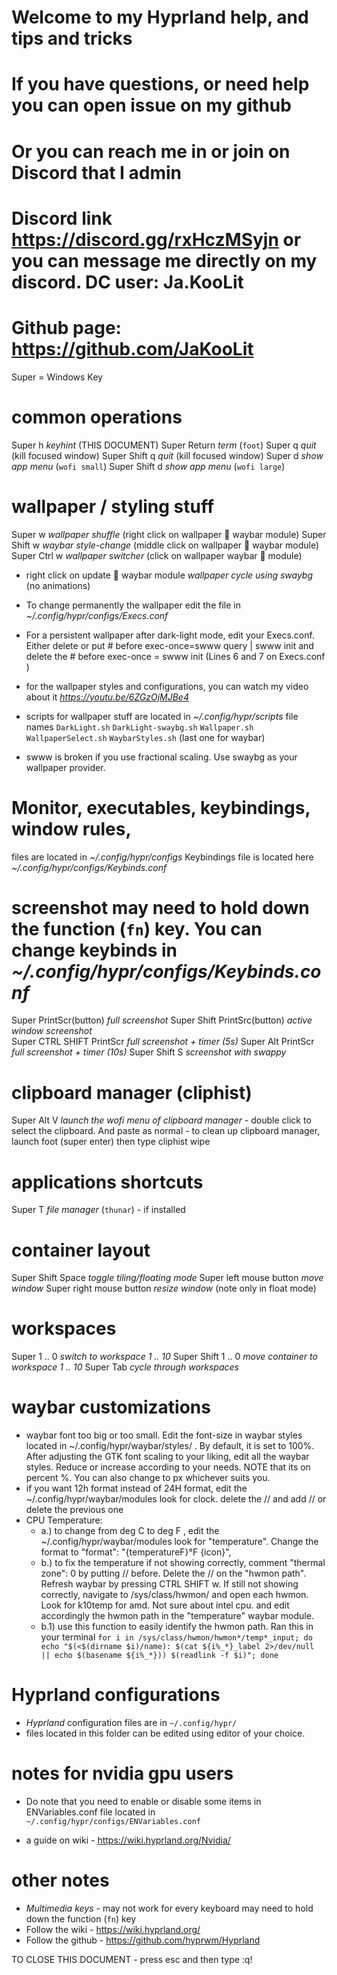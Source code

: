 # Welcome to my Hyprland help, and tips and tricks #
# If you have questions, or need help you can open issue on my github
# Or you can reach me in or join on Discord that I admin
# Discord link https://discord.gg/rxHczMSyjn   or you can message me directly on my discord. DC user: Ja.KooLit
# Github page: https://github.com/JaKooLit

  Super = Windows Key

# common operations
  Super          h        *keyhint* (THIS DOCUMENT)
  Super          Return   *term* (`foot`)
  Super          q        *quit* (kill focused window)
  Super   Shift  q        *quit* (kill focused window)
  Super          d        *show app menu* (`wofi small`)
  Super   Shift  d        *show app menu* (`wofi large`)

# wallpaper / styling stuff
  Super           w       *wallpaper shuffle* (right click on wallpaper   waybar module)
  Super   Shift   w       *waybar style-change* (middle click on wallpaper   waybar module)
  Super   Ctrl    w       *wallpaper switcher* (click on wallpaper waybar    module)
  
  - right click on update   waybar module  *wallpaper cycle using swaybg* (no animations)
  
  - To change permanently the wallpaper edit the file in *~/.config/hypr/configs/Execs.conf*
  - For a persistent wallpaper after dark-light mode, edit your Execs.conf. Either delete or put # before exec-once=swww query | swww init and delete the # before exec-once = swww init (Lines 6 and 7 on Execs.conf )
  
  - for the wallpaper styles and configurations, you can watch my video about it *https://youtu.be/6ZGzOjMJBe4*
  
  - scripts for wallpaper stuff are located in *~/.config/hypr/scripts* file names `DarkLight.sh` `DarkLight-swaybg.sh` `Wallpaper.sh` `WallpaperSelect.sh` `WaybarStyles.sh` (last one for waybar)

  - swww is broken if you use fractional scaling. Use swaybg as your wallpaper provider.

# Monitor, executables, keybindings, window rules, 
  files are located in *~/.config/hypr/configs*
  Keybindings file is located here *~/.config/hypr/configs/Keybinds.conf*

# screenshot may need to hold down the function (`fn`) key. You can change keybinds in *~/.config/hypr/configs/Keybinds.conf* 
  Super PrintScr(button)       *full screenshot*
  Super Shift PrintSrc(button) *active window screenshot*         
  Super CTRL SHIFT PrintScr    *full screenshot + timer (5s)*
  Super Alt PrintScr           *full screenshot + timer (10s)*
  Super Shift S                *screenshot with swappy*

# clipboard manager (cliphist)
  Super Alt V   *launch the wofi menu of clipboard manager* 
    - double click to select the clipboard. And paste as normal
    - to clean up clipboard manager, launch foot (super enter) then type cliphist wipe

# applications shortcuts
  Super   T		  *file manager* (`thunar`) - if installed

    
# container layout
  Super   Shift   Space       *toggle tiling/floating mode*
  Super   left mouse button   *move window*
  Super   right mouse button  *resize window* (note only in float mode)


# workspaces
  Super         1 .. 0    *switch to workspace 1 .. 10*
  Super  Shift  1 .. 0    *move container to workspace 1 .. 10*
  Super   Tab             *cycle through workspaces*

# waybar customizations
  - waybar font too big or too small. Edit the font-size in waybar styles located in ~/.config/hypr/waybar/styles/ . By default, it is set to 100%. After adjusting the GTK font scaling to your liking, edit all the waybar styles. Reduce or increase according to your needs. NOTE that its on percent %. You can also change to px whichever suits you.
  - if you want 12h format instead of 24H format, edit the ~/.config/hypr/waybar/modules look for clock. delete the // and add // or delete the previous one
  - CPU Temperature:
    - a.) to change from deg C to deg F , edit the ~/.config/hypr/waybar/modules look for "temperature". Change the format to "format": "{temperatureF}°F {icon}",
    - b.) to fix the temperature if not showing correctly, comment "thermal zone": 0 by putting // before. Delete the // on the "hwmon path". Refresh waybar by pressing CTRL SHIFT w. If still not showing correctly, navigate to /sys/class/hwmon/ and open each hwmon. Look for k10temp for amd. Not sure about intel cpu. and edit accordingly the hwmon path in the "temperature" waybar module.
    - b.1) use this function to easily identify the hwmon path. Ran this in your terminal    ``` for i in /sys/class/hwmon/hwmon*/temp*_input; do echo "$(<$(dirname $i)/name): $(cat ${i%_*}_label 2>/dev/null || echo $(basename ${i%_*})) $(readlink -f $i)"; done ```

# Hyprland configurations
  - *Hyprland* configuration files are in `~/.config/hypr/`
  - files located in this folder can be edited using editor of your choice.

# notes for nvidia gpu users
  - Do note that you need to enable or disable some items in ENVariables.conf file located in `~/.config/hypr/configs/ENVariables.conf`
  
  - a guide on wiki - https://wiki.hyprland.org/Nvidia/


# other notes
  - *Multimedia keys* - may not work for every keyboard may need to hold down the function (`fn`) key
  - Follow the wiki - https://wiki.hyprland.org/
  - Follow the github - https://github.com/hyprwm/Hyprland



TO CLOSE THIS DOCUMENT - press esc and then type :q!

